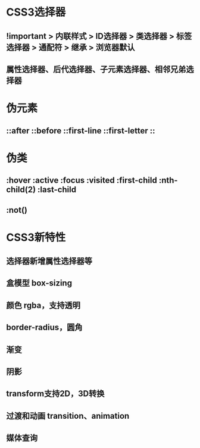 # CSS3选择器

## !important > 内联样式 > ID选择器 > 类选择器 > 标签选择器 > 通配符 > 继承 > 浏览器默认

## 属性选择器、后代选择器、子元素选择器、相邻兄弟选择器

# 伪元素

## ::after ::before ::first-line ::first-letter ::

# 伪类

## :hover :active :focus :visited :first-child :nth-child(2) :last-child

## :not()

# CSS3新特性

## 选择器新增属性选择器等

## 盒模型 box-sizing

## 颜色 rgba，支持透明

## border-radius，圆角

## 渐变

## 阴影

## transform支持2D，3D转换

## 过渡和动画 transition、animation

## 媒体查询
